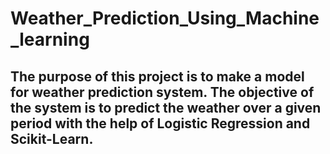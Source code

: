 # Weather_Prediction_Using_Machine_learning
## The purpose of this project is to make a model for weather prediction system. The objective of the system is to predict the weather over a given period with the help of Logistic Regression and Scikit-Learn.
